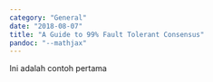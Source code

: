 ```yaml
---
category: "General"
date: "2018-08-07"
title: "A Guide to 99% Fault Tolerant Consensus"
pandoc: "--mathjax"
---
```


Ini adalah contoh pertama
